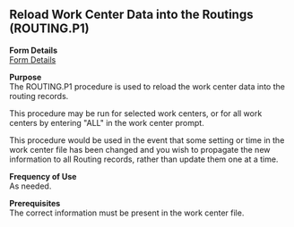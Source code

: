 ##  Reload Work Center Data into the Routings (ROUTING.P1)

<PageHeader />

**Form Details**  
[ Form Details ](ROUTING-P1-1/README.md)   

**Purpose**  
The ROUTING.P1 procedure is used to reload the work center data into the
routing records.  
  
This procedure may be run for selected work centers, or for all work centers
by entering "ALL" in the work center prompt.  
  
This procedure would be used in the event that some setting or time in the
work center file has been changed and you wish to propagate the new
information to all Routing records, rather than update them one at a time.

**Frequency of Use**  
As needed.

**Prerequisites**  
The correct information must be present in the work center file.

<badge text= "Version 8.10.57" vertical="middle" />

<PageFooter />